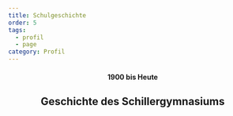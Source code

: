 ```yaml
---
title: Schulgeschichte
order: 5
tags:
  - profil
  - page
category: Profil
---
```

<center><div class="title"><h4>1900 bis Heute</h4><h2>Geschichte des Schillergymnasiums</h2></div></center>

<div class="table-wrapper"><div id="csvFile" data-table="/img/uploads/geschichte.csv"></div><table id="csvRoot"></table><script src="/scripts/papaparse.min.js"></script><script type="module" src="/scripts/table.js">< /script></div>